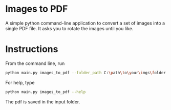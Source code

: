 # Images to PDF

A simple python command-line application to convert a set of images into a single PDF file. It asks you to rotate the images until you like.

# Instructions

From the command line, run

```bash
python main.py images_to_pdf --folder_path C:\path\to\your\imgs\folder
```

For help, type

```bash
python main.py images_to_pdf --help
```

The pdf is saved in the input folder.